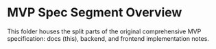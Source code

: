 # MVP Spec Segment Overview

This folder houses the split parts of the original comprehensive MVP specification: docs (this), backend, and frontend implementation notes.
